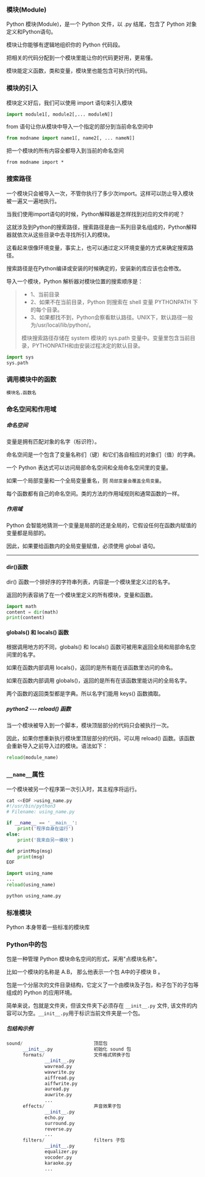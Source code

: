 ### 模块(Module)

Python 模块(Module)，是一个 Python 文件，以 .py 结尾，包含了 Python 对象定义和Python语句。

模块让你能够有逻辑地组织你的 Python 代码段。

把相关的代码分配到一个模块里能让你的代码更好用，更易懂。

模块能定义函数，类和变量，模块里也能包含可执行的代码。

### 模块的引入

模块定义好后，我们可以使用 import 语句来引入模块

```python
import module1[, module2[,... moduleN]]
```

 from 语句让你从模块中导入一个指定的部分到当前命名空间中

```python
from modname import name1[, name2[, ... nameN]]
```

把一个模块的所有内容全都导入到当前的命名空间

```
from modname import *
```

### 搜索路径

一个模块只会被导入一次，不管你执行了多少次import。这样可以防止导入模块被一遍又一遍地执行。



当我们使用import语句的时候，Python解释器是怎样找到对应的文件的呢？

这就涉及到Python的搜索路径，搜索路径是由一系列目录名组成的，Python解释器就依次从这些目录中去寻找所引入的模块。

这看起来很像环境变量，事实上，也可以通过定义环境变量的方式来确定搜索路径。

搜索路径是在Python编译或安装的时候确定的，安装新的库应该也会修改。



导入一个模块，Python 解析器对模块位置的搜索顺序是：

> - 1、当前目录
> - 2、如果不在当前目录，Python 则搜索在 shell 变量 PYTHONPATH 下的每个目录。
> - 3、如果都找不到，Python会察看默认路径。UNIX下，默认路径一般为/usr/local/lib/python/。
>
> 模块搜索路径存储在 system 模块的 sys.path 变量中。变量里包含当前目录，PYTHONPATH和由安装过程决定的默认目录。

```python
import sys
sys.path
```



### 调用模块中的函数

```python
模块名.函数名
```

### 命名空间和作用域

##### 命名空间

变量是拥有匹配对象的名字（标识符）。

命名空间是一个包含了变量名称们（键）和它们各自相应的对象们（值）的字典。

一个 Python 表达式可以访问局部命名空间和全局命名空间里的变量。

如果一个局部变量和一个全局变量重名，则 `局部变量会覆盖全局变量`。

每个函数都有自己的命名空间。类的方法的作用域规则和通常函数的一样。

##### 作用域

Python 会智能地猜测一个变量是局部的还是全局的，它假设任何在函数内赋值的变量都是局部的。

因此，如果要给函数内的全局变量赋值，必须使用 global 语句。



------

#### dir()函数

dir() 函数一个排好序的字符串列表，内容是一个模块里定义过的名字。

返回的列表容纳了在一个模块里定义的所有模块，变量和函数。

```python
import math
content = dir(math)
print(content)
```

#### globals() 和 locals() 函数

根据调用地方的不同，globals() 和 locals() 函数可被用来返回全局和局部命名空间里的名字。

如果在函数内部调用 locals()，返回的是所有能在该函数里访问的命名。

如果在函数内部调用 globals()，返回的是所有在该函数里能访问的全局名字。

两个函数的返回类型都是字典。所以名字们能用 keys() 函数摘取。

##### python2 --- reload() 函数

当一个模块被导入到一个脚本，模块顶层部分的代码只会被执行一次。

因此，如果你想重新执行模块里顶层部分的代码，可以用 reload() 函数。该函数会重新导入之前导入过的模块。语法如下：

```python
reload(module_name)
```

###  `__name__`属性

一个模块被另一个程序第一次引入时，其主程序将运行。

```python
cat <<EOF >using_name.py
#!/usr/bin/python3
# Filename: using_name.py

if __name__ == '__main__':
    print('程序自身在运行')
else:
    print('我来自另一模块')

def printMsg(msg)
    print(msg)
EOF
```

```python
import using_name
...
reload(using_name) 
```

```python
python using_name.py
```

### 标准模块

Python 本身带着一些标准的模块库

### Python中的包

包是一种管理 Python 模块命名空间的形式，采用"点模块名称"。

比如一个模块的名称是 A.B， 那么他表示一个包 A中的子模块 B 。



包是一个分层次的文件目录结构，它定义了一个由模块及子包，和子包下的子包等组成的 Python 的应用环境。

简单来说，包就是文件夹，但该文件夹下必须存在 `__init__.py` 文件, 该文件的内容可以为空。`__init__.py`用于标识当前文件夹是一个包。

##### 包结构示例

```python
sound/                          顶层包
      __init__.py               初始化 sound 包
      formats/                  文件格式转换子包
              __init__.py
              wavread.py
              wavwrite.py
              aiffread.py
              aiffwrite.py
              auread.py
              auwrite.py
              ...
      effects/                  声音效果子包
              __init__.py
              echo.py
              surround.py
              reverse.py
              ...
      filters/                  filters 子包
              __init__.py
              equalizer.py
              vocoder.py
              karaoke.py
              ...
```

